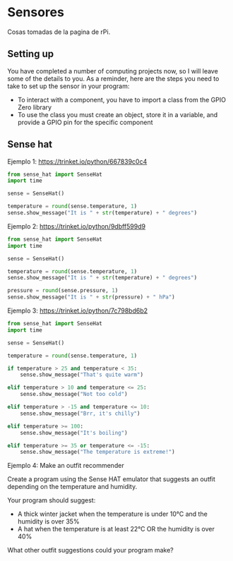 # Sensores

Cosas tomadas de la pagina de rPi.

## Setting up

You have completed a number of computing projects now, so I will leave some of the details to you. As a reminder, here are the steps you need to take to set up the sensor in your program:
* To interact with a component, you have to import a class from the GPIO Zero library
* To use the class you must create an object, store it in a variable, and provide a GPIO pin for the specific component

## Sense hat


Ejemplo 1: https://trinket.io/python/667839c0c4

```python
from sense_hat import SenseHat
import time

sense = SenseHat()

temperature = round(sense.temperature, 1)
sense.show_message("It is " + str(temperature) + " degrees")
```

Ejemplo 2: https://trinket.io/python/9dbff599d9

```python
from sense_hat import SenseHat
import time

sense = SenseHat()

temperature = round(sense.temperature, 1)
sense.show_message("It is " + str(temperature) + " degrees")

pressure = round(sense.pressure, 1)
sense.show_message("It is " + str(pressure) + " hPa")
```

Ejemplo 3: https://trinket.io/python/7c798bd6b2


```python
from sense_hat import SenseHat
import time

sense = SenseHat()

temperature = round(sense.temperature, 1)

if temperature > 25 and temperature < 35:
    sense.show_message("That's quite warm")

elif temperature > 10 and temperature <= 25:
    sense.show_message("Not too cold")

elif temperature > -15 and temperature <= 10:
    sense.show_message("Brr, it's chilly")

elif temperature >= 100:
    sense.show_message("It's boiling")

elif temperature >= 35 or temperature <= -15:
    sense.show_message("The temperature is extreme!")
```

Ejemplo 4: Make an outfit recommender

Create a program using the Sense HAT emulator that suggests an outfit depending on the temperature and humidity.

Your program should suggest:

* A thick winter jacket when the temperature is under 10°C and the humidity is over 35%
* A hat when the temperature is at least 22°C OR the humidity is over 40%

What other outfit suggestions could your program make?